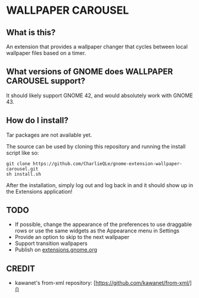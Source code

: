 # WALLPAPER CAROUSEL

## What is this?

An extension that provides a wallpaper changer that cycles between local wallpaper files based on a timer.

## What versions of GNOME does WALLPAPER CAROUSEL support?

It should likely support GNOME 42, and would absolutely work with GNOME 43.

## How do I install?

Tar packages are not available yet.

The source can be used by cloning this repository and running the install script like so:

```
git clone https://github.com/CharlieQLe/gnome-extension-wallpaper-carousel.git
sh install.sh
```

After the installation, simply log out and log back in and it should show up in the Extensions application!

## TODO

* If possible, change the appearance of the preferences to use draggable rows or use the same widgets as the Appearance menu in Settings
* Provide an option to skip to the next wallpaper
* Support transition wallpapers
* Publish on [extensions.gnome.org]()

## CREDIT

* kawanet's from-xml repository: [https://github.com/kawanet/from-xml/]()